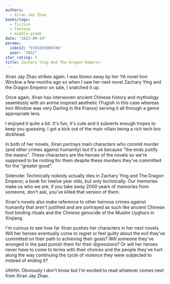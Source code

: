 ```yaml
---
authors:
  - Xiran Jay Zhao
books/tags:
  - fiction
  - fantasy
  - middle-grade
date: "2023-09-24"
params:
  isbn13: "9781665900706"
  year: "2022"
star_rating: 5
title: Zachary Ying And The Dragon Emperor
---
```


Xiran Jay Zhao strikes again. I was blown away by her YA novel Iron Window a few months ago so when I saw her next novel Zachary Ying and the Dragon Emperor on sale, I snatched it up.

Once again, Xiran has interwoven ancient Chinese history and mythology seamlessly with an anime inspired aesthetic (Yugioh in this case whereas Iron Window was very Darling in the Franxx) serving it all through a genre appropriate lens.

<!--more-->

I enjoyed it quite a bit. It's fun, it's cute and it subverts enough tropes to keep you guessing. I got a kick out of the main villain being a rich tech bro dickhead.

In both of her novels, Xiran portrays main characters who commit murder (and other crimes against humanity) but it's ok because "the ends justify the means". These characters are the heroes of the novels so we're supposed to be rooting for them despite these murders they've committed for the "greater good".

Sidenote: Technically nobody actually dies in Zachary Ying and The Dragon Emperor, a book for twelve year olds, but only technically. Our memories make us who we are, if you take away 2000 years of memories from someone, don't ask, you've killed that version of them.

Xiran's novels also make reference to other heinous crimes against humanity that aren't justified and are portrayed as such like ancient Chinese foot binding rituals and the Chinese genocide of the Muslim Uyghurs in Xinjiang.

I'm curious to see how far Xiran pushes her characters in her next novels. Will her heroes eventually come to regret or feel guilty about the evil they've committed on their path to achieving their goals? Will someone they've wronged in the past punish them for their digressions? Or will her heroes never have to come to terms with their choices and the people they've hurt along the way continuing the cycle of violence they were subjected to instead of ending it?

Uhhhh. Obviously I don't know but I'm excited to read whatever comes next from Xiran Jay Zhao.
